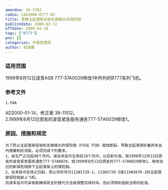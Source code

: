 ```yaml
---
amendno: 39-2783  
cadno: CAD2000-B777-02  
title: 更换主起落架安装支撑接头的保险销  
publishdate: 2000-02-12  
effdate: 2000-02-18  
tags: ["B777"]  
pns: []  
categories: 中南管理局  
author: 祝海鹰  
---
```

  
### 适用范围  
1999年8月12日波音ASB 777-57A0029修改1中所列的B777系列飞机。  
  
<!--more-->  
### 参考文件  
    1.FAA  
AD2000-01-14，修正案 39-11512。  
 2.1999年8月12日颁发的波音紧急服务通告777-57A0029修改1。  
  
### 原因、措施和规定  
    为了防止主起落架安装和支撑接头的保险销（FUSE PIN）腐蚀断裂，导致主起落架折叠并失去内襟翼和扰流板，必须完成下列要求。  
    1、自生产之日起48个月内，或在本指令生效后18个月内，以后到为准。按1998年12月22日颁发的波音紧急服务通告777-57A0029，或1999年8月12日颁发的777-57A0029修改1，用改进过的新保险销换下主起落架上的保险销。  
    2、在本指令生效之日起，禁止将件号为112W1728-1、112W1728-3或115W1670-1的主起落架保险销装上飞机。  
    完成本指令可采取能确保安全的替代方法或调整完成时间，但必须得到适航当局的批准。  
  
